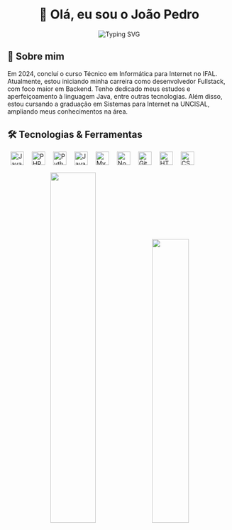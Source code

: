 <h1 align="center">👋 Olá, eu sou o João Pedro</h1>

<p align="center">
  <img src="https://readme-typing-svg.herokuapp.com?font=Fira+Code&size=25&pause=1000&center=true&vCenter=true&width=435&lines=Desenvolvedor+Fullstack;Entusiasta+de+Tecnologia;Bem-vindo+ao+meu+GitHub!" alt="Typing SVG" />
</p>

## 🚀 Sobre mim

Em 2024, concluí o curso Técnico em Informática para Internet no IFAL. Atualmente, estou iniciando minha carreira como desenvolvedor Fullstack, com foco maior em Backend. Tenho dedicado meus estudos e aperfeiçoamento à linguagem Java, entre outras tecnologias. Além disso, estou cursando a graduação em Sistemas para Internet na UNCISAL, ampliando meus conhecimentos na área.

</p>

## 🛠️ Tecnologias & Ferramentas

<p align="left">
  <img src="https://cdn.jsdelivr.net/gh/devicons/devicon/icons/java/java-original.svg" height="30" alt="Java" hspace="7" />
  <img src="https://cdn.jsdelivr.net/gh/devicons/devicon/icons/php/php-original.svg" height="30" alt="PHP" hspace="7" />
  <img src="https://cdn.jsdelivr.net/gh/devicons/devicon/icons/python/python-original.svg" height="30" alt="Python" hspace="7" />
  <img src="https://cdn.jsdelivr.net/gh/devicons/devicon/icons/javascript/javascript-original.svg" height="30" alt="JavaScript" hspace="7" />
  <img src="https://cdn.jsdelivr.net/gh/devicons/devicon/icons/mysql/mysql-original.svg" height="30" alt="MySQL" hspace="7" />
  <img src="https://cdn.jsdelivr.net/gh/devicons/devicon/icons/nodejs/nodejs-original.svg" height="30" alt="Node.js" hspace="7" />
  <img src="https://cdn.jsdelivr.net/gh/devicons/devicon/icons/git/git-original.svg" height="30" alt="Git" hspace="7" />
  <img src="https://cdn.jsdelivr.net/gh/devicons/devicon/icons/html5/html5-original.svg" height="30" alt="HTML5" hspace="7" />
  <img src="https://cdn.jsdelivr.net/gh/devicons/devicon/icons/css3/css3-original.svg" height="30" alt="CSS3" hspace="7" />
</p>

<p align="center">
  <img src="https://github-readme-stats.vercel.app/api?username=JoaoPedro53&show_icons=true&theme=radical" width="45%" />
  <img src="https://github-readme-stats.vercel.app/api/top-langs/?username=JoaoPedro53&layout=compact&theme=radical" width="40.5%" />
</p>
